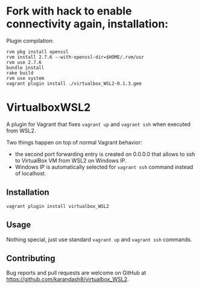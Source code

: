 # Fork with hack to enable connectivity again, installation:

Plugin compilation:

```
rvm pkg install openssl
rvm install 2.7.6 --with-openssl-dir=$HOME/.rvm/usr
rvm use 2.7.6
bundle install
rake build
rvm use system
vagrant plugin install ./virtualbox_WSL2-0.1.3.gem
```

# VirtualboxWSL2

A plugin for Vagrant that fixes `vagrant up` and `vagrant ssh` when executed from WSL2.

Two things happen on top of normal Vagrant behavior:
- the second port forwarding entry is created on 0.0.0.0 that allows to ssh to VirtualBox VM from WSL2 on Windows IP.
- Windows IP is automatically selected for `vagrant ssh` command instead of localhost.

## Installation

```
vagrant plugin install virtualbox_WSL2
```

## Usage

Nothing special, just use standard `vagrant up` and `vagrant ssh` commands.

## Contributing

Bug reports and pull requests are welcome on GitHub at https://github.com/karandash8/virtualbox_WSL2.
